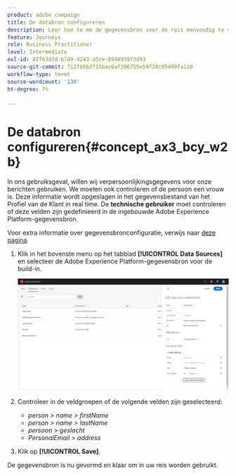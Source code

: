 ```yaml
---
product: adobe campaign
title: De databron configureren
description: Leer hoe te om de gegevensbron voor de reis eenvoudig te vormen gebruiksgeval
feature: Journeys
role: Business Practitioner
level: Intermediate
exl-id: 87f63d7d-b7d9-4243-a5ce-8948939f3d93
source-git-commit: 712f66b2715bac0af206755e59728c95499fa110
workflow-type: tm+mt
source-wordcount: '138'
ht-degree: 7%

---
```


# De databron configureren{#concept_ax3_bcy_w2b}

In ons gebruiksgeval, willen wij verpersoonlijkingsgegevens voor onze berichten gebruiken. We moeten ook controleren of de persoon een vrouw is. Deze informatie wordt opgeslagen in het gegevensbestand van het Profiel van de Klant in real time. De **technische gebruiker** moet controleren of deze velden zijn gedefinieerd in de ingebouwde Adobe Experience Platform-gegevensbron.

Voor extra informatie over gegevensbronconfiguratie, verwijs naar [deze pagina](../datasource/about-data-sources.md).

1. Klik in het bovenste menu op het tabblad **[!UICONTROL Data Sources]** en selecteer de Adobe Experience Platform-gegevensbron voor de build-in.

   ![](../assets/journey23.png)

1. Controleer in de veldgroepen of de volgende velden zijn geselecteerd:

   * _person > name > firstName_
   * _person > name > lastName_
   * _persoon > geslacht_
   * _PersonalEmail > address_

1. Klik op **[!UICONTROL Save]**.

De gegevensbron is nu gevormd en klaar om in uw reis worden gebruikt.
